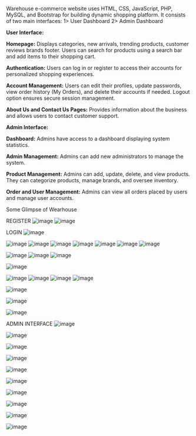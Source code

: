 Warehouse e-commerce website uses HTML, CSS, JavaScript, PHP, MySQL, and Bootstrap for building dynamic shopping platform.
It consists of two main interfaces:
1> User Dashboard 
2> Admin Dashboard

**User Interface:**

**Homepage:**
Displays categories, new arrivals, trending products, customer reviews brands footer.
Users can search for products using a search bar and add items to their shopping cart.

**Authentication:**
Users can log in or register to access their accounts for personalized shopping experiences.

**Account Management:**
Users can edit their profiles, update passwords, view order history (My Orders), and delete their accounts if needed.
Logout option ensures secure session management.

**About Us and Contact Us Pages:**
Provides information about the business and allows users to contact customer support.


**Admin Interface:**

**Dashboard:**
Admins have access to a dashboard displaying system statistics.

**Admin Management:**
Admins can add new administrators to manage the system.

**Product Management:**
Admins can add, update, delete, and view products.
They can categorize products, manage brands, and oversee inventory.

**Order and User Management:**
Admins can view all orders placed by users and manage user accounts.

Some Glimpse of Wearhouse

REGISTER
![image](https://github.com/rachnamaithani/Wearhouse-Clothing-eCommerce/assets/97659503/9b2a629a-15a1-4fd1-bf95-09d2bb2df0e4)
![image](https://github.com/rachnamaithani/Wearhouse-Clothing-eCommerce/assets/97659503/9512adff-e9e9-4d9f-a0f4-491d026c0339)

LOGIN
![image](https://github.com/rachnamaithani/Wearhouse-Clothing-eCommerce/assets/97659503/e7fa25aa-f1b4-4ea0-b64a-b056518d4713)



![image](https://github.com/rachnamaithani/Wearhouse-Clothing-eCommerce/assets/97659503/c58a94d6-7ec4-41a4-975d-b89ba4003070)
![image](https://github.com/rachnamaithani/Wearhouse-Clothing-eCommerce/assets/97659503/59a23a54-2e47-4392-87f8-7cf8de38f071)
![image](https://github.com/rachnamaithani/Wearhouse-Clothing-eCommerce/assets/97659503/f0738c38-b74c-4dc2-b155-4b7aa7dbb6ef)
![image](https://github.com/rachnamaithani/Wearhouse-Clothing-eCommerce/assets/97659503/b2733adf-c87d-4ef9-ac5d-5893395aa5d3)
![image](https://github.com/rachnamaithani/Wearhouse-Clothing-eCommerce/assets/97659503/563c34b5-0272-42d3-8f5b-b1e218450847)
![image](https://github.com/rachnamaithani/Wearhouse-Clothing-eCommerce/assets/97659503/c758f1ce-2933-4fe3-baa9-c8cbeaf072dc)
![image](https://github.com/rachnamaithani/Wearhouse-Clothing-eCommerce/assets/97659503/f0292570-cfd5-478f-bc7c-4a22287f7152)

![image](https://github.com/rachnamaithani/Wearhouse-Clothing-eCommerce/assets/97659503/d8f323b5-3f25-40a3-a8b9-dfa4cd4484bc)
  ![image](https://github.com/rachnamaithani/Wearhouse-Clothing-eCommerce/assets/97659503/9c177e2d-7640-4b8d-8bb6-81e7ea0467ab)
  ![image](https://github.com/rachnamaithani/Wearhouse-Clothing-eCommerce/assets/97659503/250c36e3-1464-40c9-a2e5-7ac4776acb2b)

  ![image](https://github.com/rachnamaithani/Wearhouse-Clothing-eCommerce/assets/97659503/33259db7-bea9-4714-9fa4-01909cf47a15)

![image](https://github.com/rachnamaithani/Wearhouse-Clothing-eCommerce/assets/97659503/31ba30cb-4c1e-43ea-9558-4b41a0c26248)
![image](https://github.com/rachnamaithani/Wearhouse-Clothing-eCommerce/assets/97659503/ce8afef5-0e88-47a3-81bb-102aa5548b70)
![image](https://github.com/rachnamaithani/Wearhouse-Clothing-eCommerce/assets/97659503/3ca63a88-bbf7-4f73-b14a-1bb03d39f4d4)
![image](https://github.com/rachnamaithani/Wearhouse-Clothing-eCommerce/assets/97659503/633feeff-0abe-41c0-9d9d-a701d7d21050)

![image](https://github.com/rachnamaithani/Wearhouse-Clothing-eCommerce/assets/97659503/c3a08612-5ffb-4eff-9a50-47469ec6fd55)


![image](https://github.com/rachnamaithani/Wearhouse-Clothing-eCommerce/assets/97659503/8973b4c6-8ae0-4058-8dae-623d06253d27)

![image](https://github.com/rachnamaithani/Wearhouse-Clothing-eCommerce/assets/97659503/4032724f-f6cf-4d5f-a812-4762153cef44)



ADMIN INTERFACE
  ![image](https://github.com/rachnamaithani/Wearhouse-Clothing-eCommerce/assets/97659503/868bcc39-8adb-40d1-8a9b-5e8b61c12581)
  
![image](https://github.com/rachnamaithani/Wearhouse-Clothing-eCommerce/assets/97659503/f3b2a835-e3a8-4981-8b38-52f3da407c6c)

![image](https://github.com/rachnamaithani/Wearhouse-Clothing-eCommerce/assets/97659503/565c3e6a-a90f-4604-bf80-77c6d5591617)

![image](https://github.com/rachnamaithani/Wearhouse-Clothing-eCommerce/assets/97659503/368efd79-79e8-4e5b-b0ce-fb9f28b044a2)

![image](https://github.com/rachnamaithani/Wearhouse-Clothing-eCommerce/assets/97659503/757ae66c-8c63-40db-8b14-f5207ea080ac)

![image](https://github.com/rachnamaithani/Wearhouse-Clothing-eCommerce/assets/97659503/f12455a4-8e2e-43d6-a163-40a995e98ab4)

![image](https://github.com/rachnamaithani/Wearhouse-Clothing-eCommerce/assets/97659503/a9ebe201-1c39-47c0-86d5-e430bf456ee4)

![image](https://github.com/rachnamaithani/Wearhouse-Clothing-eCommerce/assets/97659503/3102f7e3-4e9e-4e0f-b8c3-1b19d2219a08)

![image](https://github.com/rachnamaithani/Wearhouse-Clothing-eCommerce/assets/97659503/fecd919a-98fe-4c9f-83c4-8ee065278e06)

![image](https://github.com/rachnamaithani/Wearhouse-Clothing-eCommerce/assets/97659503/5605b220-47de-4325-a4e7-4e46ef679632)
















